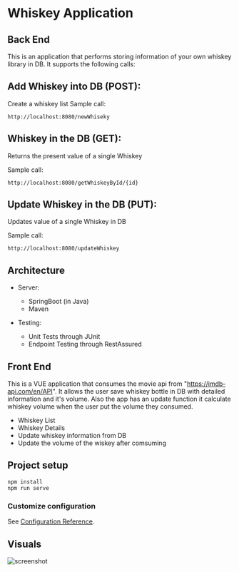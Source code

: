 # Whiskey Application

## Back End

This is an application that performs storing information of your own whiskey library in DB. 
It supports the following calls:

## Add Whiskey into DB (POST): 

Create a whiskey list
Sample call: 

```http://localhost:8080/newWhiseky```


## Whiskey in the DB (GET): 

Returns the present value of a single Whiskey
  
Sample call: 

```http://localhost:8080/getWhiskeyById/{id}```


## Update Whiskey in the DB (PUT): 

Updates value of a single Whiskey in DB
  
Sample call: 

```http://localhost:8080/updateWhiskey```

    
## Architecture

* Server:
    * SpringBoot (in Java)
    * Maven

* Testing:
    * Unit Tests through JUnit
    * Endpoint Testing through RestAssured

## Front End

This is a VUE application that consumes the movie api 
from "https://imdb-api.com/en/API". It allows the user save whiskey bottle in DB with detailed information and it's volume. Also the app has an update function it calculate whiskey volume when the user put the volume they consumed.

* Whiskey List 
* Whiskey Details
* Update whiskey information from DB
* Update the volume of the wiskey after comsuming  

## Project setup

```
npm install
npm run serve
```
### Customize configuration

See [Configuration Reference](https://cli.vuejs.org/config/).


## Visuals

![screenshot](https://github.com/YujoongKim/readme-files/blob/3d35f47a44b2f933ff0534062d9ab7ed704a9be2/movie-vue.png)

